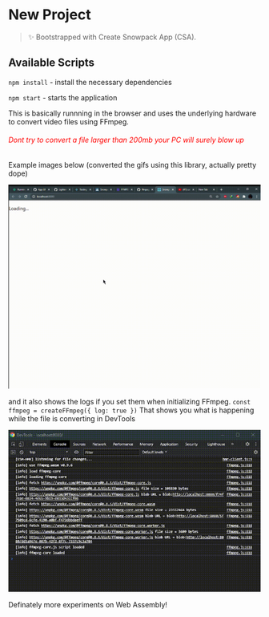 # New Project

> ✨ Bootstrapped with Create Snowpack App (CSA).

## Available Scripts

`npm install` - install the necessary dependencies


`npm start` -  starts the application

This is basically runnning in the browser and uses the underlying hardware to convert video files using FFmpeg.

<h6 style="color:red">Dont try to convert a file larger than 200mb your PC will surely blow up</h6>


Example images below (converted the gifs using this library, actually pretty dope)

![gifer](./gifer.gif)

and it also shows the logs if you set them when initializing FFmpeg. 
`const ffmpeg = createFFmpeg({ log: true })`
That shows you what is happening while the file is converting in DevTools 


![logger](./log.gif)

Definately more experiments on Web Assembly!
